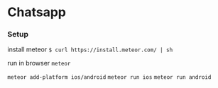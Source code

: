 # Chatsapp

### Setup
install meteor `$ curl https://install.meteor.com/ | sh`

run in browser `meteor`

`meteor add-platform ios/android`
`meteor run ios`
`meteor run android`